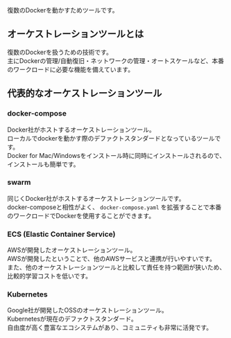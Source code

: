 復数のDockerを動かすためツールです。

## オーケストレーションツールとは
復数のDockerを扱うための技術です。  
主にDockerの管理/自動復旧・ネットワークの管理・オートスケールなど、本番のワークロードに必要な機能を備えています。

## 代表的なオーケストレーションツール
### docker-compose
Docker社がホストするオーケストレーションツール。  
ローカルでdockerを動かす際のデファクトスタンダードとなっているツールです。  
Docker for Mac/Windowsをインストール時に同時にインストールされるので、インストールも簡単です。  

### swarm
同じくDocker社がホストするオーケストレーションツールです。  
docker-composeと相性がよく、 `docker-compose.yaml` を拡張することで本番のワークロードでDockerを使用することができます。  

### ECS (Elastic Container Service)
AWSが開発したオーケストレーションツール。  
AWSが開発したということで、他のAWSサービスと連携が行いやすいです。  
また、他のオーケストレーションツールと比較して責任を持つ範囲が狭いため、比較的学習コストを低いです。

### Kubernetes
Google社が開発したOSSのオーケストレーションツール。  
Kubernetesが現在のデファクトスタンダード。  
自由度が高く豊富なエコシステムがあり、コミュニティも非常に活発です。

